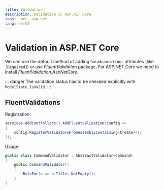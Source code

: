 ```yaml
---
title: Validation
description: Validation in ASP.NET Core
tags: .net, asp.net
lang: en-US
---
```


# Validation in ASP.NET Core

We can use the default method of adding `DataAnnotations` attributes (like
`[Required]`) or use *FluentValidation* package. For ASP.NET Core we need to
install *FluentValidation.AspNetCore*.

::: danger
The validation status has to be checked explicitly with `ModelState.IsValid`.
:::


## FluentValidations

Registration:

```csharp
services.AddControllers().AddFluentValidation(config =>
{
    config.RegisterValidatorsFromAssemblyContaining<Create>();
});
```

Usage:

```csharp
public class CommandValidator : AbstractValidator<Command>
{
    public CommandValidator()
    {
        RuleFor(n => n.Title).NotEmpty();
    }
}
```